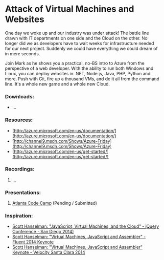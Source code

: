 # Attack of Virtual Machines and Websites

One day we woke up and our industry was under attack! The battle line drawn with IT departments on one side and the Cloud on the other. No longer did we as developers have to wait weeks for infrastructure needed for our next project. Suddenly we could have everything we could dream of in mere seconds.

Join Mark as he shows you a practical, no-BS intro to Azure from the perspective of a web developer. With the ability to run both Windows and Linux, you can deploy websites in .NET, Node.js, Java, PHP, Python and more. Push with Git, fire up a thousand VMs, and do it all from the command line. It's a whole new game and a whole new Cloud.

### Downloads:
* ...

### Resources:
* [http://azure.microsoft.com/en-us/documentation/](http://azure.microsoft.com/en-us/documentation/)
* [http://channel9.msdn.com/Shows/Azure-Friday](http://channel9.msdn.com/Shows/Azure-Friday)
* [http://azure.microsoft.com/en-us/get-started/](http://azure.microsoft.com/en-us/get-started/)

### Recordings:
1. ...

### Presentations:
1. [Atlanta Code Camp](http://atlantacodecamp.org/2014/) (Pending / Submitted)

### Inspiration:
* [Scott Hanselman: "JavaScript, Virtual Machines, and the Cloud" - jQuery Conference - San Diego 2014)](http://youtu.be/KknECIHBAGE)
* [Scott Hanselman: "Virtual Machines, JavaScript and Assembler" - Fluent 2014 Keynote](http://youtu.be/UzyoT4DziQ4)
* [Scott Hanselman: "Virtual Machines, JavaScript and Assembler" Keynote - Velocity Santa Clara 2014](http://youtu.be/FZYrlKbkLe8)
